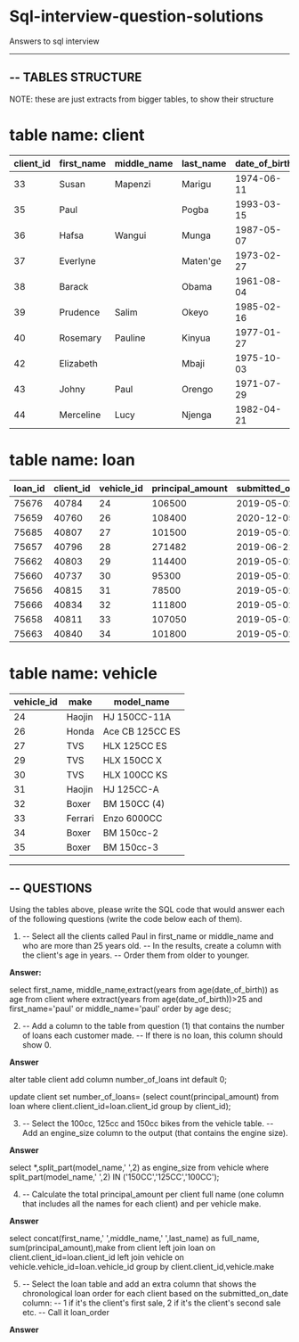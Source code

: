 # Sql-interview-question-solutions
Answers to sql interview

--------------------------------------------------------------------------------
-- TABLES STRUCTURE
--------------------------------------------------------------------------------

NOTE: these are just extracts from bigger tables, to show their structure

  # table name: client 


|client_id|first_name|middle_name|last_name|date_of_birth|
|---------|----------|-----------|---------|-------------|
|33       |Susan     |Mapenzi    |Marigu   |1974-06-11   |
|35       |Paul      |           |Pogba    |1993-03-15   |
|36       |Hafsa     |Wangui     |Munga    |1987-05-07   |
|37       |Everlyne  |           |Maten'ge |1973-02-27   |
|38       |Barack    |           |Obama    |1961-08-04   |
|39       |Prudence  |Salim      |Okeyo    |1985-02-16   |
|40       |Rosemary  |Pauline    |Kinyua   |1977-01-27   |
|42       |Elizabeth |           |Mbaji    |1975-10-03   |
|43       |Johny     |Paul       |Orengo   |1971-07-29   |
|44       |Merceline |Lucy       |Njenga   |1982-04-21   | 

  # table name: loan
  
|loan_id|client_id|vehicle_id|principal_amount|submitted_on_date|
|-------|---------|----------|----------------|-----------------|
|75676  |40784    |24        |106500          |2019-05-02       |
|75659  |40760    |26        |108400          |2020-12-05       |
|75685  |40807    |27        |101500          |2019-05-02       |
|75657  |40796    |28        |271482          |2019-06-21       |
|75662  |40803    |29        |114400          |2019-05-02       |
|75660  |40737    |30        |95300           |2019-05-02       |
|75656  |40815    |31        |78500           |2019-05-02       |
|75666  |40834    |32        |111800          |2019-05-02       |
|75658  |40811    |33        |107050          |2019-05-02       |
|75663  |40840    |34        |101800          |2019-05-02       |

  # table name: vehicle
 
|vehicle_id|make    |model_name      |
|----------|--------|----------------|
|24        |Haojin  |HJ 150CC-11A    |
|26        |Honda   |Ace CB 125CC ES |
|27        |TVS     |HLX 125CC ES    |
|29        |TVS     |HLX 150CC X     |
|30        |TVS     |HLX 100CC KS    |
|31        |Haojin  |HJ 125CC-A      |
|32        |Boxer   |BM 150CC (4)    |   
|33        |Ferrari |Enzo 6000CC     |
|34        |Boxer   |BM 150cc-2      |
|35        |Boxer   |BM 150cc-3      |

--------------------------------------------------------------------------------
-- QUESTIONS
--------------------------------------------------------------------------------

Using the tables above, please write the SQL code that would answer each of the following questions (write the code below each of them).

1. -- Select all the clients called Paul in first_name or middle_name and who are more than 25 years old.
   -- In the results, create a column with the client's age in years. 
   -- Order them from older to younger.
   
**Answer:**

select first_name, middle_name,extract(years from age(date_of_birth)) as age
from client
where extract(years from age(date_of_birth))>25
and
first_name='paul' or middle_name='paul'
order by age desc;
    
2. -- Add a column to the table from question (1) that contains the number of loans each customer made.
   -- If there is no loan, this column should show 0.
   
**Answer**

alter table client
add column number_of_loans int 
default 0;

update client
set number_of_loans= (select count(principal_amount)
from loan where client.client_id=loan.client_id
group by client_id);

3. -- Select the 100cc, 125cc and 150cc bikes from the vehicle table.
   -- Add an engine_size column to the output (that contains the engine size).
   
 **Answer**
 
 select *,split_part(model_name,' ',2) as engine_size
from vehicle
where
split_part(model_name,' ',2) IN ('150CC','125CC','100CC');


4. -- Calculate the total principal_amount per client full name (one column that includes all the names for each client) and per vehicle make.

**Answer**

select concat(first_name,' ',middle_name,' ',last_name) as full_name,
sum(principal_amount),make
from client
left join loan on client.client_id=loan.client_id
left join vehicle on vehicle.vehicle_id=loan.vehicle_id
group by client.client_id,vehicle.make


5. -- Select the loan table and add an extra column that shows the chronological loan order for each client based on the submitted_on_date column: 
   -- 1 if it's the client's first sale, 2 if it's the client's second sale etc.
   -- Call it loan_order

**Answer**
